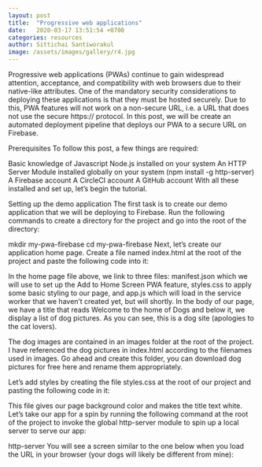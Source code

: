 ```yaml
---
layout: post
title:  "Progressive web applications"
date:   2020-03-17 13:51:54 +0700
categories: resources
author: Sittichai Santiworakul
image: /assets/images/gallery/r4.jpg
---
```

Progressive web applications (PWAs) continue to gain widespread attention, <!--more-->acceptance, and compatibility with web browsers due to their native-like attributes. One of the mandatory security considerations to deploying these applications is that they must be hosted securely. Due to this, PWA features will not work on a non-secure URL, i.e. a URL that does not use the secure https:// protocol. In this post, we will be create an automated deployment pipeline that deploys our PWA to a secure URL on Firebase.

Prerequisites
To follow this post, a few things are required:

Basic knowledge of Javascript
Node.js installed on your system
An HTTP Server Module installed globally on your system (npm install -g http-server)
A Firebase account
A CircleCI account
A GitHub account
With all these installed and set up, let’s begin the tutorial.

Setting up the demo application
The first task is to create our demo application that we will be deploying to Firebase. Run the following commands to create a directory for the project and go into the root of the directory:

mkdir my-pwa-firebase
cd my-pwa-firebase
Next, let’s create our application home page. Create a file named index.html at the root of the project and paste the following code into it:

In the home page file above, we link to three files: manifest.json which we will use to set up the Add to Home Screen PWA feature, styles.css to apply some basic styling to our page, and app.js which will load in the service worker that we haven’t created yet, but will shortly. In the body of our page, we have a title that reads Welcome to the home of Dogs and below it, we display a list of dog pictures. As you can see, this is a dog site (apologies to the cat lovers).

The dog images are contained in an images folder at the root of the project. I have referenced the dog pictures in index.html according to the filenames used in images. Go ahead and create this folder, you can download dog pictures for free here and rename them appropriately.

Let’s add styles by creating the file styles.css at the root of our project and pasting the following code in it:

This file gives our page background color and makes the title text white. Let’s take our app for a spin by running the following command at the root of the project to invoke the global http-server module to spin up a local server to serve our app:

http-server
You will see a screen similar to the one below when you load the URL in your browser (your dogs will likely be different from mine):

